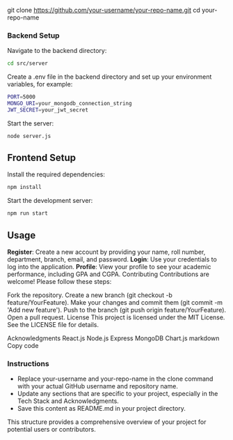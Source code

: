  git clone https://github.com/your-username/your-repo-name.git
cd your-repo-name
### Backend Setup
Navigate to the backend directory:

```bash
cd src/server
```

Create a .env file in the backend directory and set up your environment variables, for example:

```bash
PORT=5000
MONGO_URI=your_mongodb_connection_string
JWT_SECRET=your_jwt_secret
```
Start the server:

```bash
node server.js
```
## Frontend Setup

Install the required dependencies:

```bash
npm install
```
Start the development server:

```bash
npm run start
```
## Usage
**Register**: Create a new account by providing your name, roll number, department, branch, email, and password.
**Login**: Use your credentials to log into the application.
**Profile**: View your profile to see your academic performance, including GPA and CGPA.
Contributing
Contributions are welcome! Please follow these steps:

Fork the repository.
Create a new branch (git checkout -b feature/YourFeature).
Make your changes and commit them (git commit -m 'Add new feature').
Push to the branch (git push origin feature/YourFeature).
Open a pull request.
License
This project is licensed under the MIT License. See the LICENSE file for details.

Acknowledgments
React.js
Node.js
Express
MongoDB
Chart.js
markdown
Copy code

### Instructions
- Replace your-username and your-repo-name in the clone command with your actual GitHub username and repository name.
- Update any sections that are specific to your project, especially in the Tech Stack and Acknowledgments.
- Save this content as README.md in your project directory.

This structure provides a comprehensive overview of your project for potential users or contributors.

